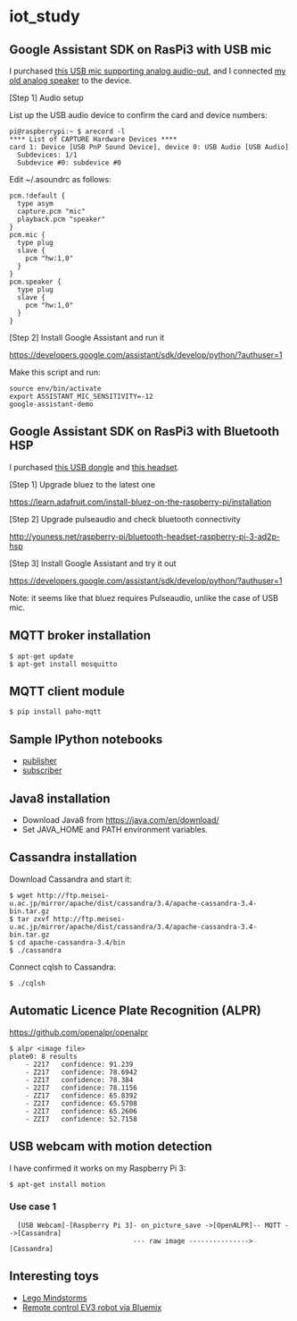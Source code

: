 # iot_study

## Google Assistant SDK on RasPi3 with USB mic

I purchased [this USB mic supporting analog audio-out](http://buffalo.jp/product/multimedia/headset/bshsm05bk/), and I connected [my old analog speaker](https://www.bhphotovideo.com/c/product/456867-REG/JBL_JBLRADMICBLK_Radial_Micro_iPod_Dock.html) to the device.

[Step 1] Audio setup

List up the USB audio device to confirm the card and device numbers:
```
pi@raspberrypi:~ $ arecord -l
**** List of CAPTURE Hardware Devices ****
card 1: Device [USB PnP Sound Device], device 0: USB Audio [USB Audio]
  Subdevices: 1/1
  Subdevice #0: subdevice #0
```

Edit ~/.asoundrc as follows:
```
pcm.!default {
  type asym
  capture.pcm "mic"
  playback.pcm "speaker"
}
pcm.mic {
  type plug
  slave {
    pcm "hw:1,0"
  }
}
pcm.speaker {
  type plug
  slave {
    pcm "hw:1,0"
  }
}
```

[Step 2] Install Google Assistant and run it

https://developers.google.com/assistant/sdk/develop/python/?authuser=1

Make this script and run:
```
source env/bin/activate
export ASSISTANT_MIC_SENSITIVITY=-12
google-assistant-demo
```

## Google Assistant SDK on RasPi3 with Bluetooth HSP

I purchased [this USB dongle](http://www2.elecom.co.jp/products/LBT-UAN05C2.html) and [this headset](http://www2.elecom.co.jp/products/LBT-HS20MPCRD.html).

[Step 1] Upgrade bluez to the latest one

https://learn.adafruit.com/install-bluez-on-the-raspberry-pi/installation

[Step 2] Upgrade pulseaudio and check bluetooth connectivity

http://youness.net/raspberry-pi/bluetooth-headset-raspberry-pi-3-ad2p-hsp

[Step 3] Install Google Assistant and try it out

https://developers.google.com/assistant/sdk/develop/python/?authuser=1

Note: it seems like that bluez requires Pulseaudio, unlike the case of USB mic.

## MQTT broker installation
```
$ apt-get update
$ apt-get install mosquitto
```
## MQTT client module
```
$ pip install paho-mqtt
```
## Sample IPython notebooks

- [publisher](./ipynb/publisher.ipynb)
- [subscriber](./ipynb/subscriber.ipynb)

## Java8 installation

- Download Java8 from https://java.com/en/download/
- Set JAVA_HOME and PATH environment variables.

## Cassandra installation

Download Cassandra and start it: 
```
$ wget http://ftp.meisei-u.ac.jp/mirror/apache/dist/cassandra/3.4/apache-cassandra-3.4-bin.tar.gz 
$ tar zxvf http://ftp.meisei-u.ac.jp/mirror/apache/dist/cassandra/3.4/apache-cassandra-3.4-bin.tar.gz
$ cd apache-cassandra-3.4/bin
$ ./cassandra

```

Connect cqlsh to Cassandra:
```
$ ./cqlsh
```

## Automatic Licence Plate Recognition (ALPR)

https://github.com/openalpr/openalpr

```
$ alpr <image file>
plate0: 8 results
    - 2217	 confidence: 91.239
    - Z217	 confidence: 78.6942
    - 2Z17	 confidence: 78.384
    - 22I7	 confidence: 78.1156
    - ZZ17	 confidence: 65.8392
    - Z2I7	 confidence: 65.5708
    - 2ZI7	 confidence: 65.2606
    - ZZI7	 confidence: 52.7158
```

## USB webcam with motion detection

I have confirmed it works on my Raspberry Pi 3:
```
$ apt-get install motion
```

### Use case 1

```
  [USB Webcam]-[Raspberry Pi 3]- on_picture_save ->[OpenALPR]-- MQTT -->[Cassandra] 
                               --- raw image ---------------> [Cassandra]
```

## Interesting toys

- [Lego Mindstorms](http://www.lego.com/mindstorms/)
- [Remote control EV3 robot via Bluemix](https://developer.ibm.com/bluemix/2015/01/19/remote-control-ev3-robot-via-ibm-bluemix-iot/)
